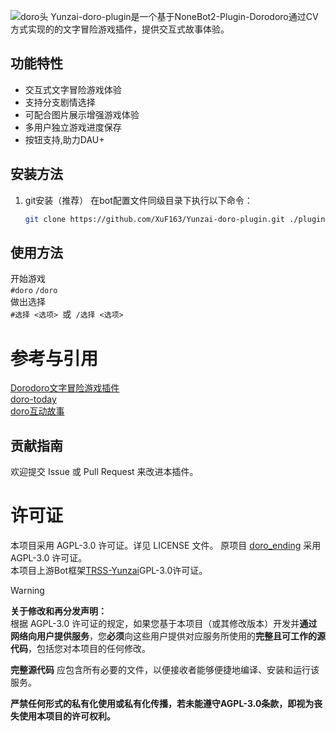 
![doro头](https://socialify.git.ci/XuF163/Yunzai-doro-plugin/image?custom_description=+Dorodoro+%E6%96%87%E5%AD%97%E5%86%92%E9%99%A9%E6%B8%B8%E6%88%8F%E6%8F%92%E4%BB%B6&description=1&language=1&name=1&owner=1&pattern=Overlapping+Hexagons&stargazers=1&theme=Light)
Yunzai-doro-plugin是一个基于NoneBot2-Plugin-Dorodoro通过CV方式实现的的文字冒险游戏插件，提供交互式故事体验。

## 功能特性

- 交互式文字冒险游戏体验
- 支持分支剧情选择
- 可配合图片展示增强游戏体验
- 多用户独立游戏进度保存
- 按钮支持,助力DAU+
## 安装方法

1. git安装（推荐）
在bot配置文件同级目录下执行以下命令：
   ```bash
   git clone https://github.com/XuF163/Yunzai-doro-plugin.git ./plugins/Yunzai-doro-plugin
   ```

## 使用方法
开始游戏
<br />`#doro`  `/doro`
<br />做出选择
<br />`#选择 <选项> `或` /选择 <选项>`



# 参考与引用   
[Dorodoro文字冒险游戏插件](https://github.com/ATTomatoo/dorodoro)  
[doro-today](https://github.com/OppenHaix/doro-today)   
[doro互动故事](https://github.com/ttq7/doro_ending)

## 贡献指南
欢迎提交 Issue 或 Pull Request 来改进本插件。

# 许可证
本项目采用 AGPL-3.0 许可证。详见 LICENSE 文件。
原项目 [doro_ending](https://github.com/ttq7/doro_ending) 采用 AGPL-3.0 许可证。  
本项目上游Bot框架[TRSS-Yunzai](https://github.com/TimeRainStarSky/Yunzai)GPL-3.0许可证。  

> [!WARNING]
> **关于修改和再分发声明：**  
> 根据 AGPL-3.0 许可证的规定，如果您基于本项目（或其修改版本）开发并**通过网络向用户提供服务**，您**必须**向这些用户提供对应服务所使用的**完整且可工作的源代码**，包括您对本项目的任何修改。
>
> **完整源代码** 应包含所有必要的文件，以便接收者能够便捷地编译、安装和运行该服务。
>
> **严禁任何形式的私有化使用或私有化传播，若未能遵守AGPL-3.0条款，即视为丧失使用本项目的许可权利。**
>
> 
